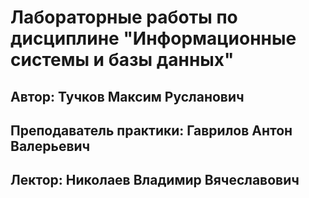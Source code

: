 # Лабораторные работы по дисциплине "Информационные системы и базы данных"

## Автор: Тучков Максим Русланович
## Преподаватель практики: Гаврилов Антон Валерьевич
## Лектор: Николаев Владимир Вячеславович
